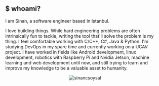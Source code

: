 ## $ whoami?

I am Sinan, a software engineer based in Istanbul.

I love building things. While hard engineering problems are often intrinsically fun to tackle, writing the tool that'll solve the problem is my thing. I feel comfortable working with C/C++, C#, Java & Python. I'm studying DevOps in my spare time and currently working on a UCAV project. I have worked in fields like Android development, linux development, robotics with Raspberry Pi and Nvidia Jetson, machine learning and web development until now, and still trying to learn and improve my knowledge to be a valuable asset to humanity. 

<p align="center"> <img src="https://github-readme-stats.vercel.app/api?username=sinancsoysal&show_icons=true&theme=gruvbox&count_private=true" alt="sinancsoysal" />
